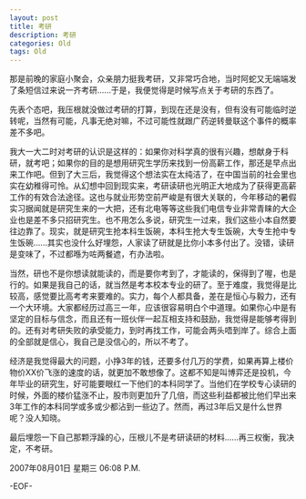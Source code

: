 ```yaml
---
layout: post
title: 考研
description: 考研
categories: Old
tags: Old
---
```

那是前晚的家庭小聚会，众亲朋力挺我考研，又非常巧合地，当时阿蛇又无端端发了条短信过来说一齐考研......于是，我便觉得是时候写点关于考研的东西了。  
  
先表个态吧，我压根就没做过考研的打算，到现在还是没有，但有没有可能临时逆转呢，当然有可能，凡事无绝对嘛，不过可能性就跟广药逆转曼联这个事件的概率差不多吧。  
  
我大一大二时对考研的认识是这样的：如果你对科学真的很有兴趣，想献身于科研，就考吧；如果你的目的是想用研究生学历来找到一份高薪工作，那还是早点出来工作吧。但到了大三后，我觉得这个想法实在太纯洁了，在中国当前的社会里也实在幼稚得可怜。从幻想中回到现实来，考研读研也光明正大地成为了获得更高薪工作的有效合法途径。这也与就业形势空前严峻是有很大关联的，今年移动的暑假实习据闻就是研究生来的一大把，还有北电等等这些我们电信专业非常青睐的大企业也是差不多只招研究生。也不用怎么多说，研究生一过来，我们这些小本自然要往边靠了。现实，就是研究生抢本科生饭碗，本科生抢大专生饭碗，大专生抢中专生饭碗......其实也没什么好埋怨，人家读了研就是比你小本多付出了。没错，读研是变味了，不过都喺为咗两餐遮，冇办法啦。  
  
当然，研也不是你想读就能读的，而是要你考到了，才能读的，保得到了喔，也是行的。如果是我自己的话，就当然是考本校本专业的研了。至于难度，我觉得是比较高，感觉要比高考考来要难的。实力，每个人都具备，差在是恒心与毅力，还有一个大环境。大家都经历过高三一年，应该很容易明白个中道理。如果你心中是有坚定的目标与信念，而且还有一班伙伴一起互相支持和鼓励，我觉得是能够考得到的。还有对考研失败的承受能力，到时再找工作，可能会两头唔到岸了。综合上面的全部就是信心，我自己是没信心的，所以不考了。  
  
经济是我觉得最大的问题，小挣3年的钱，还要多付几万的学费，如果再算上楼价物价XX价飞涨的速度的话，就更加不敢想像了。这都不知是叫博弈还是投机，今年毕业的研究生，好可能要眼红一下他们的本科同学了。当他们在学校专心读研的时候，外面的楼价猛涨不止，股市则更加升了几倍，而这些利益都被比他们早出来3年工作的本科同学或多或少都沾到一些边了。然而，再过3年后又是什么世界呢？没人知晓。  
  
最后埋怨一下自己那颗浮躁的心，压根儿不是考研读研的材料......再三权衡，我决定，不考研。

2007年08月01日 星期三  06:08 P.M.

-EOF-